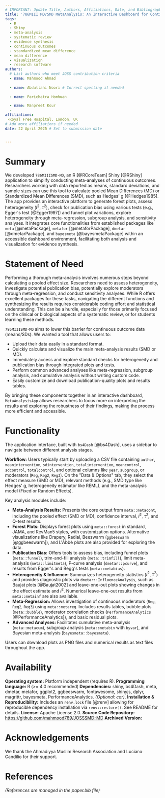 ```yaml
---
# IMPORTANT: Update Title, Authors, Affiliations, Date, and Bibliography file name.
title: '786MIII MD/SMD MetaAnalysis: An Interactive Dashboard for Continuous Outcome Meta-Analysis in R'
tags:
  - R
  - Shiny
  - meta-analysis
  - systematic review
  - evidence synthesis
  - continuous outcomes
  - standardized mean difference
  - mean difference
  - visualization
  - research software
authors:
  # List authors who meet JOSS contribution criteria
  - name: Mahmood Ahmad
   
  - name: Abdullahi Noori # Correct spelling if needed
  
  - name: Parichatra Homhuan

  - name: Manpreet Kour
  - 
affiliations:
 -Royal Free Hospital, London, UK
# Add more affiliations if needed
date: 22 April 2025 # Set to submission date


---
```


# Summary

We developed `786MIIISMD-MD`, an R [@RCoreTeam] Shiny [@RShiny] application to simplify conducting meta-analyses of continuous outcomes. Researchers working with data reported as means, standard deviations, and sample sizes can use this tool to calculate pooled Mean Differences (MD) or Standardized Mean Differences (SMD), such as Hedges' g [@Hedges1985]. The app provides an interactive platform to generate forest plots, assess heterogeneity ($I^2$, $\tau^2$), check for publication bias using various tests (e.g., Egger's test [@Egger1997]) and funnel plot variations, explore heterogeneity through meta-regression, subgroup analysis, and sensitivity analyses. It integrates core functionalities from established packages like `meta` [@metaPackage], `metafor` [@metaforPackage], `dmetar` [@dmetarPackage], and `bayesmeta` [@bayesmetaPackage] within an accessible dashboard environment, facilitating both analysis and visualization for evidence synthesis.

# Statement of Need

Performing a thorough meta-analysis involves numerous steps beyond calculating a pooled effect size. Researchers need to assess heterogeneity, investigate potential publication bias, potentially explore moderators through meta-regression, and conduct sensitivity analyses. While R offers excellent packages for these tasks, navigating the different functions and synthesizing the results requires considerable coding effort and statistical understanding. This can be a hurdle, especially for those primarily focused on the clinical or biological aspects of a systematic review, or for students learning these methods.

`786MIIISMD-MD` aims to lower this barrier for continuous outcome data (means/SDs). We wanted a tool that allows users to:
* Upload their data easily in a standard format.
* Quickly calculate and visualize the main meta-analysis results (SMD or MD).
* Immediately access and explore standard checks for heterogeneity and publication bias through integrated plots and tests.
* Perform common advanced analyses like meta-regression, subgroup analysis, and cumulative analysis without writing custom code.
* Easily customize and download publication-quality plots and results tables.

By bringing these components together in an interactive dashboard, `MetaAnalysisApp` allows researchers to focus more on interpreting the results and exploring the robustness of their findings, making the process more efficient and accessible.

# Functionality

The application interface, built with `bs4Dash` [@bs4Dash], uses a sidebar to navigate between different analysis stages.

**Workflow:**
Users typically start by uploading a CSV file containing `author`, `meanintervention`, `sdintervention`, `totalintervention`, `meancontrol`, `sdcontrol`, `totalcontrol`, and optional columns like `year`, `subgroup`, or moderators (`Reg`, `Reg2`, `Reg3`). On the "Data & Options" tab, they select the effect measure (SMD or MD), relevant methods (e.g., SMD type like Hedges' g, heterogeneity estimator like REML), and the meta-analysis model (Fixed or Random Effects).

Key analysis modules include:

* **Meta-Analysis Results:** Presents the core output from `meta::metacont`, including the pooled effect (SMD or MD), confidence interval, $I^2$, $\tau^2$, and Q-test results.
* **Forest Plots:** Displays forest plots using `meta::forest` in standard, JAMA, and RevMan5 styles, with customization options. Alternative visualizations like Drapery, Radial, Beeswarm (`ggbeeswarm` [@ggbeeswarm]), and L'Abbé plots are also provided for exploring the data.
* **Publication Bias:** Offers tools to assess bias, including funnel plots (`meta::funnel`), trim-and-fill analysis (`meta::trimfill`), limit meta-analysis (`meta::limitmeta`), P-curve analysis (`dmetar::pcurve`), and results from Egger's and Begg's tests (`meta::metabias`).
* **Heterogeneity & Influence:** Summarizes heterogeneity statistics ($I^2$, $\tau^2$) and provides diagnostic plots via `dmetar::InfluenceAnalysis`, such as Baujat plots [@Baujat2002] and leave-one-out plots showing changes in the effect estimate and $I^2$. Numerical leave-one-out results from `meta::metainf` are also available.
* **Meta-Regression:** Allows investigation of continuous moderators (`Reg`, `Reg2`, `Reg3`) using `meta::metareg`. Includes results tables, bubble plots (`meta::bubble`), moderator correlation checks (`PerformanceAnalytics` [@PerformanceAnalytics]), and basic residual plots.
* **Advanced Analyses:** Facilitates cumulative meta-analysis (`meta::metacum`), subgroup analysis (`meta::metabin` with `byvar`), and Bayesian meta-analysis (`bayesmeta::bayesmeta`).

Users can download plots as PNG files and numerical results as text files throughout the app.

# Availability

**Operating system:** Platform independent (requires R).
**Programming language:** R (>= 4.0 recommended)
**Dependencies:** shiny, bs4Dash, meta, dmetar, metafor, ggplot2, ggbeeswarm, fontawesome, shinyjs, dplyr, magrittr, bayesmeta, PerformanceAnalytics. *(Optional: car)*.
**Installation & Reproducibility:** Includes an `renv.lock` file [@renv] allowing for reproducible dependency installation via `renv::restore()`. See README for details.
**License:** Apache License 2.0.
**Source Code Repository:** https://github.com/mahmood789/JOSSSMD-MD
**Archived Version:** 
# Acknowledgements

We thank the Ahmadiyya Muslim Research Association and Luciano Candilio for their support. 

# References

*(References are managed in the paper.bib file)*
